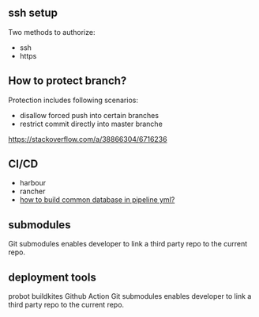 ## ssh setup
Two methods to authorize:
- ssh
- https


## How to protect branch?
Protection includes following scenarios:
- disallow forced push into certain branches
- restrict commit directly into master branche

https://stackoverflow.com/a/38866304/6716236



## CI/CD
- harbour
- rancher
- [how to build common database in pipeline yml?](https://confluence.atlassian.com/bitbucket/how-to-run-common-databases-in-bitbucket-pipelines-891130454.html
)

## submodules
Git submodules enables developer to link a third party repo to the current repo.

## deployment tools
probot
buildkites
Github Action
Git submodules enables developer to link a third party repo to the current repo.
